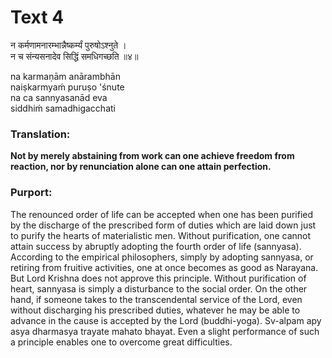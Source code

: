 # Text 4

न कर्मणामनारम्भान्नैष्कर्म्यं पुरुषोऽश्नुते ।  
न च संन्यसनादेव सिद्धिं समधिगच्छति ॥४॥

na karmaṇām anārambhān  
naiṣkarmyaḿ puruṣo 'śnute  
na ca sannyasanād eva  
siddhiḿ samadhigacchati



### Translation:

**Not by merely abstaining from work can one achieve freedom from reaction, nor by renunciation alone can one attain perfection.**

### Purport:

The renounced order of life can be accepted when one has been purified by the discharge of the prescribed form of duties which are laid down just to purify the hearts of materialistic men. Without purification, one cannot attain success by abruptly adopting the fourth order of life (sannyasa). According to the empirical philosophers, simply by adopting sannyasa, or retiring from fruitive activities, one at once becomes as good as Narayana. But Lord Krishna does not approve this principle. Without purification of heart, sannyasa is simply a disturbance to the social order. On the other hand, if someone takes to the transcendental service of the Lord, even without discharging his prescribed duties, whatever he may be able to advance in the cause is accepted by the Lord (buddhi-yoga). Sv-alpam apy asya dharmasya trayate mahato bhayat. Even a slight performance of such a principle enables one to overcome great difficulties.